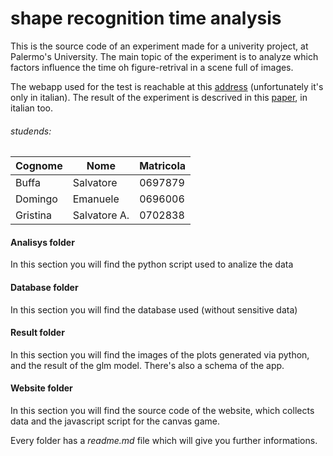 # shape recognition time analysis

This is the source code of an experiment made for a univerity project, at Palermo's University. The main topic of the experiment is to analyze which factors influence the time oh figure-retrival in a scene full of images.

The webapp used for the test is reachable at this [address](http://progettomultisensory.altervista.org/pages/main_page.html) (unfortunately it's only in italian). The result of the experiment is descrived in this [paper](http://progettomultisensory.altervista.org/pages/paper.pdf), in italian too.

###### studends:
| Cognome   | Nome       | Matricola |
|-----------|------------|-----------|
| Buffa     | Salvatore  |  0697879  |
| Domingo   | Emanuele   |  0696006  |
| Gristina  | Salvatore A.| 0702838 |

#### Analisys folder
In this section you will find the python script used to analize the data
#### Database folder
In this section you will find the database used (without sensitive data)
#### Result folder
In this section you will find the images of the plots generated via python, and the result of the glm model. There's also a schema of the app.
#### Website folder
In this section you will find the source code of the website, which collects data and the javascript script for the canvas game.

Every folder has a _readme.md_ file which will give you further informations.
